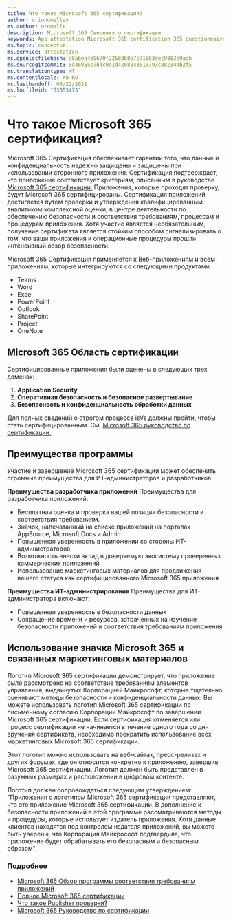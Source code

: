 ```yaml
---
title: Что такое Microsoft 365 сертификация?
author: orionomalley
ms.author: oromalle
description: Microsoft 365 Сведения о сертификации
keywords: App attestation Microsoft 365 certification 365 questionnaire appSource
ms.topic: conceptual
ms.service: attestation
ms.openlocfilehash: a8abea4e9670f22583b8a7c718b3dec9883b9adb
ms.sourcegitcommit: 0d46955e7b4c0e1d4208843813793c382344b2f5
ms.translationtype: MT
ms.contentlocale: ru-RU
ms.lasthandoff: 06/22/2021
ms.locfileid: "53053473"
---
```

# <a name="what-is-microsoft-365-certification"></a>Что такое Microsoft 365 сертификация?

Microsoft 365 Сертификация обеспечивает гарантии того, что данные и конфиденциальность надежно защищены и защищены при использовании сторонного приложения. Сертификация подтверждает, что приложение соответствует критериям, описанным в руководстве [Microsoft 365 сертификации.](https://docs.microsoft.com/microsoft-365-app-certification/docs/certification-submission-guide) Приложения, которые проходят проверку, будут Microsoft 365 сертифицированы.
Сертификация приложений достигается путем проверки и утверждения квалифицированным аналитиком комплексной оценки, в центре деятельности по обеспечению безопасности и соответствия требованиям, процессам и процедурам приложения. Хотя участие является необязательным, получение сертификата является стойким способом сигнализировать о том, что ваши приложения и операционные процедуры прошли интенсивный обзор безопасности.

Microsoft 365 Сертификация применяется к Веб-приложениям и всем приложениям, которые интегрируются со следующими продуктами:
- Teams
- Word
- Excel
- PowerPoint
- Outlook
- SharePoint
- Project
- OneNote

## <a name="microsoft-365-certification-scope"></a>Microsoft 365 Область сертификации

Сертифицированные приложения были оценены в следующих трех доменах:
1.  **Application Security**
1.  **Оперативная безопасность и безопасное развертывание**
1.  **Безопасность и конфиденциальность обработки данных**

Для полных сведений о строгом процессе isVs должны пройти, чтобы стать сертифицированным. См. [Microsoft 365 руководство по сертификации.](https://docs.microsoft.com/microsoft-365-app-certification/docs/certification-submission-guide)

## <a name="program-benefits"></a>Преимущества программы
Участие и завершение Microsoft 365 сертификации может обеспечить огромные преимущества для ИТ-администраторов и разработчиков:

**Преимущества разработчика приложений** Преимущества для разработчика приложений: 
-   Бесплатная оценка и проверка вашей позиции безопасности и соответствия требованиям.
-   Значок, напечатанный на списке приложений на порталах AppSource, Microsoft Docs и Admin
-   Повышенная уверенность в приложении со стороны ИТ-администраторов
-   Возможность внести вклад в доверяемую экосистему проверенных коммерческих приложений
-   Использование маркетинговых материалов для продвижения вашего статуса как сертифицированного Microsoft 365 приложения

**Преимущества ИТ-администрирования** Преимущества для ИТ-администратора включают:
-   Повышенная уверенность в безопасности данных
-   Сокращение времени и ресурсов, затраченных на изучение безопасности приложений и соответствия требованиям приложения

## <a name="using-the-microsoft-365-badge-and-associated-marketing-materials"></a>Использование значка Microsoft 365 и связанных маркетинговых материалов
Логотип Microsoft 365 сертификации демонстрирует, что приложение было рассмотрено на соответствие требованиям элементов управления, выдвинутых Корпорацией Майкрософт, которые тщательно оценивают методы безопасности и конфиденциальности данных. Вы можете использовать логотип Microsoft 365 сертификации по письменному согласию Корпорации Майкрософт по завершении Microsoft 365 сертификации. Если сертификация отменяется или процесс сертификации не начинается в течение одного года со дня вручения сертификата, необходимо прекратить использование всех маркетинговых Microsoft 365 сертификации. 

Этот логотип можно использовать на веб-сайтах, пресс-релизах и других форумах, где он относится конкретно к приложению, завершив Microsoft 365 сертификации. Логотип должен быть представлен в разумных размерах и расположении в цифровом контенте. 

Логотип должен сопровождаться следующим утверждением: "Приложения с логотипом Microsoft 365 сертификации представляют, что это приложение Microsoft 365 сертификации. В дополнение к безопасности приложений в этой программе рассматриваются методы и процедуры, которые использует издатель приложения. Хотя данные клиентов находятся под контролем издателя приложений, вы можете быть уверены, что Корпорация Майкрософт подтвердила, что приложение будет обрабатывать его безопасным и безопасным образом".


### <a name="learn-more"></a>Подробнее
* [Microsoft 365 Обзор программы соответствия требованиям приложений](~/overview.md)  
* [Полное Microsoft 365 сертификации](~/docs/certification.md)  
* [Что такое Publisher проверки?](https://docs.microsoft.com/azure/active-directory/develop/publisher-verification-overview)
* [Microsoft 365 Руководство по сертификации](~/docs/certification-submission-guide.md)

